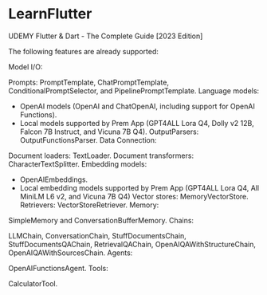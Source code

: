 # LearnFlutter
UDEMY Flutter &amp; Dart - The Complete Guide [2023 Edition]

The following features are already supported:

Model I/O:

Prompts: PromptTemplate, ChatPromptTemplate, ConditionalPromptSelector, and PipelinePromptTemplate.
Language models:
+ OpenAI models (OpenAI and ChatOpenAI, including support for OpenAI Functions).
+ Local models supported by Prem App (GPT4ALL Lora Q4, Dolly v2 12B, Falcon 7B Instruct, and Vicuna 7B Q4).
OutputParsers: OutputFunctionsParser.
Data Connection:

Document loaders: TextLoader.
Document transformers: CharacterTextSplitter.
Embedding models:
+ OpenAIEmbeddings.
+ Local embedding models supported by Prem App (GPT4ALL Lora Q4, All MiniLM L6 v2, and Vicuna 7B Q4)
Vector stores: MemoryVectorStore.
Retrievers: VectorStoreRetriever.
Memory:

SimpleMemory and ConversationBufferMemory.
Chains:

LLMChain, ConversationChain, StuffDocumentsChain, StuffDocumentsQAChain, RetrievalQAChain, OpenAIQAWithStructureChain, OpenAIQAWithSourcesChain.
Agents:

OpenAIFunctionsAgent.
Tools:

CalculatorTool.